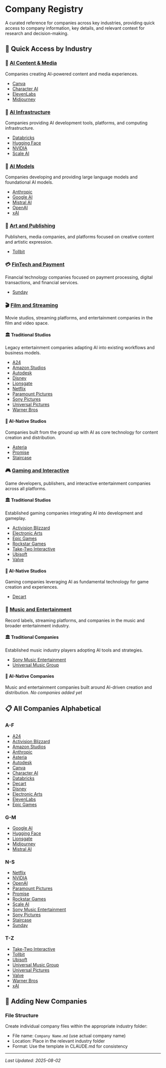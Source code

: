# Company Registry

A curated reference for companies across key industries, providing quick access to company information, key details, and relevant context for research and decision-making.

## 🏢 Quick Access by Industry

### 🤖 [AI Content & Media](AI%20Content%20&%20Media/)
Companies creating AI-powered content and media experiences.

- [Canva](AI%20Content%20&%20Media/Canva.md)
- [Character AI](AI%20Content%20&%20Media/Character%20AI.md)
- [ElevenLabs](AI%20Content%20&%20Media/ElevenLabs.md)
- [Midjourney](AI%20Content%20&%20Media/Midjourney.md)

### 🤖 [AI Infrastructure](AI%20Infrastructure/)
Companies providing AI development tools, platforms, and computing infrastructure.

- [Databricks](AI%20Infrastructure/Databricks.md)
- [Hugging Face](AI%20Infrastructure/Hugging%20Face.md)
- [NVIDIA](AI%20Infrastructure/NVIDIA.md)
- [Scale AI](AI%20Infrastructure/Scale%20AI.md)

### 🧠 [AI Models](AI%20Models/)
Companies developing and providing large language models and foundational AI models.

- [Anthropic](AI%20Models/Anthropic.md)
- [Google AI](AI%20Models/Google%20AI.md)
- [Mistral AI](AI%20Models/Mistral%20AI.md)
- [OpenAI](AI%20Models/OpenAI.md)
- [xAI](AI%20Models/xAI.md)

### 🎨 [Art and Publishing](Art%20and%20Publishing/)
Publishers, media companies, and platforms focused on creative content and artistic expression.

- [Tollbit](Art%20and%20Publishing/Tollbit.md)

### 💳 [FinTech and Payment](FinTech%20and%20Payment/)
Financial technology companies focused on payment processing, digital transactions, and financial services.

- [Sunday](FinTech%20and%20Payment/Sunday.md)

### 🎬 [Film and Streaming](Film%20and%20Streaming/)
Movie studios, streaming platforms, and entertainment companies in the film and video space.

#### 🏛️ Traditional Studios
Legacy entertainment companies adapting AI into existing workflows and business models.
- [A24](Film%20and%20Streaming/Traditional%20Studios/A24.md)
- [Amazon Studios](Film%20and%20Streaming/Traditional%20Studios/Amazon%20Studios.md)
- [Autodesk](Film%20and%20Streaming/Traditional%20Studios/Autodesk.md)
- [Disney](Film%20and%20Streaming/Traditional%20Studios/Disney.md)
- [Lionsgate](Film%20and%20Streaming/Traditional%20Studios/Lionsgate.md)
- [Netflix](Film%20and%20Streaming/Traditional%20Studios/Netflix.md)
- [Paramount Pictures](Film%20and%20Streaming/Traditional%20Studios/Paramount%20Pictures.md)
- [Sony Pictures](Film%20and%20Streaming/Traditional%20Studios/Sony%20Pictures.md)
- [Universal Pictures](Film%20and%20Streaming/Traditional%20Studios/Universal%20Pictures.md)
- [Warner Bros](Film%20and%20Streaming/Traditional%20Studios/Warner%20Bros.md)

#### 🤖 AI-Native Studios
Companies built from the ground up with AI as core technology for content creation and distribution.
- [Asteria](Film%20and%20Streaming/AI-Native%20Studios/Asteria.md)
- [Promise](Film%20and%20Streaming/AI-Native%20Studios/Promise.md)
- [Staircase](Film%20and%20Streaming/AI-Native%20Studios/Staircase.md)

### 🎮 [Gaming and Interactive](Gaming%20and%20Interactive/)
Game developers, publishers, and interactive entertainment companies across all platforms.

#### 🏛️ Traditional Studios
Established gaming companies integrating AI into development and gameplay.
- [Activision Blizzard](Gaming%20and%20Interactive/Traditional%20Studios/Activision%20Blizzard.md)
- [Electronic Arts](Gaming%20and%20Interactive/Traditional%20Studios/Electronic%20Arts.md)
- [Epic Games](Gaming%20and%20Interactive/Traditional%20Studios/Epic%20Games.md)
- [Rockstar Games](Gaming%20and%20Interactive/Traditional%20Studios/Rockstar%20Games.md)
- [Take-Two Interactive](Gaming%20and%20Interactive/Traditional%20Studios/Take-Two%20Interactive.md)
- [Ubisoft](Gaming%20and%20Interactive/Traditional%20Studios/Ubisoft.md)
- [Valve](Gaming%20and%20Interactive/Traditional%20Studios/Valve.md)

#### 🤖 AI-Native Studios
Gaming companies leveraging AI as fundamental technology for game creation and experiences.
- [Decart](Gaming%20and%20Interactive/AI-Native%20Studios/Decart.md)

### 🎵 [Music and Entertainment](Music%20and%20Entertainment/)
Record labels, streaming platforms, and companies in the music and broader entertainment industry.

#### 🏛️ Traditional Companies
Established music industry players adopting AI tools and strategies.
- [Sony Music Entertainment](Music%20and%20Entertainment/Traditional%20Companies/Sony%20Music%20Entertainment.md)
- [Universal Music Group](Music%20and%20Entertainment/Traditional%20Companies/Universal%20Music%20Group.md)

#### 🤖 AI-Native Companies
Music and entertainment companies built around AI-driven creation and distribution.
*No companies added yet*

## 📋 All Companies Alphabetical

### A-F
- [A24](Film%20and%20Streaming/Traditional%20Studios/A24.md)
- [Activision Blizzard](Gaming%20and%20Interactive/Traditional%20Studios/Activision%20Blizzard.md)
- [Amazon Studios](Film%20and%20Streaming/Traditional%20Studios/Amazon%20Studios.md)
- [Anthropic](AI%20Models/Anthropic.md)
- [Asteria](Film%20and%20Streaming/AI-Native%20Studios/Asteria.md)
- [Autodesk](Film%20and%20Streaming/Traditional%20Studios/Autodesk.md)
- [Canva](AI%20Content%20&%20Media/Canva.md)
- [Character AI](AI%20Content%20&%20Media/Character%20AI.md)
- [Databricks](AI%20Infrastructure/Databricks.md)
- [Decart](Gaming%20and%20Interactive/AI-Native%20Studios/Decart.md)
- [Disney](Film%20and%20Streaming/Traditional%20Studios/Disney.md)
- [Electronic Arts](Gaming%20and%20Interactive/Traditional%20Studios/Electronic%20Arts.md)
- [ElevenLabs](AI%20Content%20&%20Media/ElevenLabs.md)
- [Epic Games](Gaming%20and%20Interactive/Traditional%20Studios/Epic%20Games.md)

### G-M
- [Google AI](AI%20Models/Google%20AI.md)
- [Hugging Face](AI%20Infrastructure/Hugging%20Face.md)
- [Lionsgate](Film%20and%20Streaming/Traditional%20Studios/Lionsgate.md)
- [Midjourney](AI%20Content%20&%20Media/Midjourney.md)
- [Mistral AI](AI%20Models/Mistral%20AI.md)

### N-S
- [Netflix](Film%20and%20Streaming/Traditional%20Studios/Netflix.md)
- [NVIDIA](AI%20Infrastructure/NVIDIA.md)
- [OpenAI](AI%20Models/OpenAI.md)
- [Paramount Pictures](Film%20and%20Streaming/Traditional%20Studios/Paramount%20Pictures.md)
- [Promise](Film%20and%20Streaming/AI-Native%20Studios/Promise.md)
- [Rockstar Games](Gaming%20and%20Interactive/Traditional%20Studios/Rockstar%20Games.md)
- [Scale AI](AI%20Infrastructure/Scale%20AI.md)
- [Sony Music Entertainment](Music%20and%20Entertainment/Traditional%20Companies/Sony%20Music%20Entertainment.md)
- [Sony Pictures](Film%20and%20Streaming/Traditional%20Studios/Sony%20Pictures.md)
- [Staircase](Film%20and%20Streaming/AI-Native%20Studios/Staircase.md)
- [Sunday](FinTech%20and%20Payment/Sunday.md)

### T-Z
- [Take-Two Interactive](Gaming%20and%20Interactive/Traditional%20Studios/Take-Two%20Interactive.md)
- [Tollbit](Art%20and%20Publishing/Tollbit.md)
- [Ubisoft](Gaming%20and%20Interactive/Traditional%20Studios/Ubisoft.md)
- [Universal Music Group](Music%20and%20Entertainment/Traditional%20Companies/Universal%20Music%20Group.md)
- [Universal Pictures](Film%20and%20Streaming/Traditional%20Studios/Universal%20Pictures.md)
- [Valve](Gaming%20and%20Interactive/Traditional%20Studios/Valve.md)
- [Warner Bros](Film%20and%20Streaming/Traditional%20Studios/Warner%20Bros.md)
- [xAI](AI%20Models/xAI.md)

## 📝 Adding New Companies

### File Structure
Create individual company files within the appropriate industry folder:
- File name: `Company Name.md` (use actual company name)
- Location: Place in the relevant industry folder
- Format: Use the template in CLAUDE.md for consistency

---

*Last Updated: 2025-08-02*